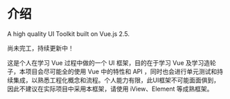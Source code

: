 # 介绍
A high quality UI Toolkit built on Vue.js 2.5.

尚未完工，持续更新中！

这是个人在学习 Vue 过程中做的一个 UI 框架，目的在于学习 Vue 及学习造轮子，本项目会尽可能全的使用 Vue 中的特性和 API ，同时也会进行单元测试和持续集成，以熟悉工程化概念和流程。个人能力有限，此UI框架不可能面面俱到，因此不建议在实际项目中采用本框架，请使用 iView、Element 等成熟框架。
